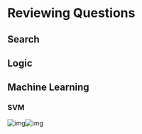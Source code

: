 # Reviewing Questions

## Search

## Logic

## Machine Learning

### SVM

![img](https://img-blog.csdnimg.cn/20200806091043262.jpg?x-oss-process=image/watermark,type_ZmFuZ3poZW5naGVpdGk,shadow_10,text_aHR0cHM6Ly9ibG9nLmNzZG4ubmV0L3N0ZjEwNjU3MTY5MDQ=,size_16,color_FFFFFF,t_70)![img](https://img-blog.csdnimg.cn/20200806091102124.jpg?x-oss-process=image/watermark,type_ZmFuZ3poZW5naGVpdGk,shadow_10,text_aHR0cHM6Ly9ibG9nLmNzZG4ubmV0L3N0ZjEwNjU3MTY5MDQ=,size_16,color_FFFFFF,t_70)